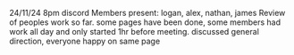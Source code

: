 24/11/24 8pm discord
Members present: 
logan, alex, nathan, james
Review of peoples work so far. 
some pages have been done, some members had work all day and only started 1hr before meeting.
discussed general direction, everyone happy on same page
